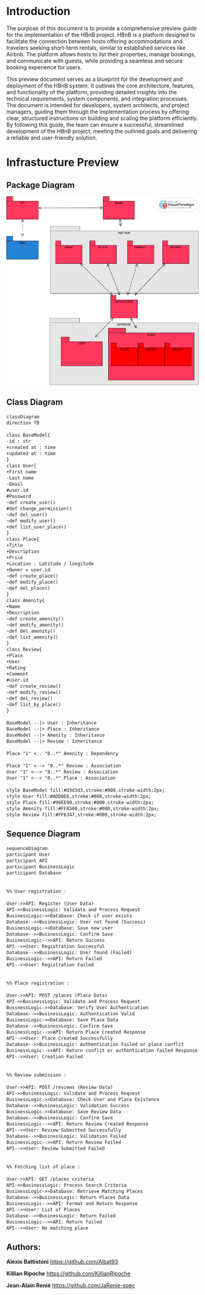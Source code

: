 # Introduction

The purpose of this document is to provide a comprehensive preview guide for the implementation of the HBnB project. HBnB is a platform designed to facilitate the connection between hosts offering accommodations and travelers seeking short-term rentals, similar to established services like Airbnb. The platform allows hosts to list their properties, manage bookings, and communicate with guests, while providing a seamless and secure booking experience for users.

This preview document serves as a blueprint for the development and deployment of the HBnB system. It outlines the core architecture, features, and functionality of the platform, providing detailed insights into the technical requirements, system components, and integration processes. The document is intended for developers, system architects, and project managers, guiding them through the implementation process by offering clear, structured instructions on building and scaling the platform efficiently. By following this guide, the team can ensure a successful, streamlined development of the HBnB project, meeting the outlined goals and delivering a reliable and user-friendly solution.

# Infrastucture Preview

## Package Diagram

![Package Diagram](https://github.com/Albat93/holbertonschool-hbnb/blob/20bf0b2814eb10a6d335c625eecf364cc6d2e691/part-1/package_diagram.png)

## Class Diagram

```mermaid
classDiagram
direction TB

class BaseModel{
-id : str
+created at : time
+updated at : time
}
class User{
+First name
-Last name
-Email
#user.id
#Password
~def create_user()
#def change_permission()
~def del_user()
~def modify_user()
+def list_user_place()
}
class Place{
+Title
+Description
+Price
+Location : Latitude / longitude
+Owner = user.id
~def create_place()
~def modify_place()
~def del_place()
}
class Amenity{
+Name
+Description
~def create_amenity()
~def modify_amenity()
~def del_amenity()
~def list_amenity()
}
class Review{
+Place
+User
+Rating
+Comment
#user.id
~def create_review()
~def modify_review()
~def del_review()
~def list_by_place()
}

BaseModel --|> User : Inheritance
BaseModel --|> Place : Inheritance
BaseModel --|> Amenity : Inheritance
BaseModel --|> Review : Inheritance

Place "1" <.. "0..*" Amenity : Dependency

Place "1" <--> "0..*" Review : Association
User "1" <--> "0..*" Review : Association
User "1" <--> "0..*" Place : Association

style BaseModel fill:#d3d3d3,stroke:#000,stroke-width:2px;
style User fill:#ADD8E6,stroke:#000,stroke-width:2px;
style Place fill:#90EE90,stroke:#000,stroke-width:2px;
style Amenity fill:#FFA500,stroke:#000,stroke-width:2px;
style Review fill:#FF6347,stroke:#000,stroke-width:2px;
```

## Sequence Diagram

```mermaid
sequenceDiagram
participant User
participant API
participant BusinessLogic
participant Database


%% User registration :

User->>API: Register (User Data)
API->>BusinessLogic: Validate and Process Request
BusinessLogic->>Database: Check if user exists
Database-->>BusinessLogic: User not found (Success)
BusinessLogic->>Database: Save new user
Database-->>BusinessLogic: Confirm Save
BusinessLogic-->>API: Return Success
API-->>User: Registration Successful
Database-->>BusinessLogic: User found (Failed)
BusinessLogic-->>API: Return Failed
API-->>User: Registration Failed


%% Place registration :

User->>API: POST /places (Place Data)
API->>BusinessLogic: Validate and Process Request
BusinessLogic->>Database: Verify User Authentication
Database-->>BusinessLogic: Authentication Valid
BusinessLogic->>Database: Save Place Data
Database-->>BusinessLogic: Confirm Save
BusinessLogic-->>API: Return Place Created Response
API-->>User: Place Created Successfully
Database-->>BusinessLogic: Authentication Failed or place conflit
BusinessLogic-->>API: Return conflit or authentication failed Response
API-->>User: Creation Failed


%% Review submission :

User->>API: POST /reviews (Review Data)
API->>BusinessLogic: Validate and Process Request
BusinessLogic->>Database: Check User and Place Existence
Database-->>BusinessLogic: Validation Success
BusinessLogic->>Database: Save Review Data
Database-->>BusinessLogic: Confirm Save
BusinessLogic-->>API: Return Review Created Response
API-->>User: Review Submitted Successfully
Database-->>BusinessLogic: Validation Failed
BusinessLogic-->>API: Return Review Failed
API-->>User: Review Submitted Failed


%% Fetching list of place :

User->>API: GET /places criteria
API->>BusinessLogic: Process Search Criteria
BusinessLogic->>Database: Retrieve Matching Places
Database-->>BusinessLogic: Return Places Data
BusinessLogic-->>API: Format and Return Response
API-->>User: List of Places
Database-->>BusinessLogic: Return Failed
BusinessLogic-->>API: Return failed
API-->>User: No matching place
```
## Authors:

**Alexis Battistoni** https://github.com/Albat93

**Killian Ripoche** https://github.com/KillianRipoche

**Jean-Alain Renié** https://github.com/JaRenie-spec

